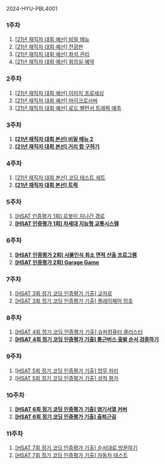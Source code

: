 2024-HYU-PBL4001

### 1주차
1. [[21년 재직자 대회 예선] 비밀 메뉴](https://softeer.ai/practice/6269)
2. [[21년 재직자 대회 예선] 전광판](https://softeer.ai/practice/6268)
3. [[21년 재직자 대회 예선] 좌석 관리](https://softeer.ai/practice/6267)
4. [[21년 재직자 대회 예선] 회의실 예약](https://softeer.ai/practice/6266)

### 2주차
1. [[21년 재직자 대회 예선] 이미지 프로세싱](https://softeer.ai/practice/6265)
2. [[21년 재직자 대회 예선] 마이크로서버](https://softeer.ai/practice/6264)
3. [[21년 재직자 대회 예선] 로드 밸런서 트래픽 예측](https://softeer.ai/practice/6263)

### 3주차
1. **[[21년 재직자 대회 본선] 비밀 메뉴 2](https://softeer.ai/practice/6259)**
2. **[[21년 재직자 대회 본선] 거리 합 구하기](https://softeer.ai/practice/6258)**

### 4주차
1. [[21년 재직자 대회 본선] 코딩 테스트 세트](https://softeer.ai/practice/6261)
2. **[[21년 재직자 대회 본선] 트럭](https://softeer.ai/practice/6260)**

### 5주차
1. [[HSAT 인증평가 1회] 로봇이 지나간 경로](https://softeer.ai/practice/6275)
2. **[[HSAT 인증평가 1회] 차세대 지능형 교통시스템](https://softeer.ai/practice/6274)**

### 6주차
1. **[[HSAT 인증평가 2회] 사물인식 최소 면적 산출 프로그램](https://softeer.ai/practice/6277)**
2. **[[HSAT 인증평가 2회] Garage Game](https://softeer.ai/practice/6276)**

### 7주차
1. [[HSAT 3회 정기 코딩 인증평가 기출] 교차로](https://softeer.ai/practice/6256)
2. [[HSAT 3회 정기 코딩 인증평가 기출] 플레이페어 암호](https://softeer.ai/practice/6255)

### 8주차
1. [[HSAT 4회 정기 코딩 인증평가 기출] 슈퍼컴퓨터 클러스터](https://softeer.ai/practice/6252)
2. **[[HSAT 4회 정기 코딩 인증평가 기출] 통근버스 출발 순서 검증하기](https://softeer.ai/practice/6257)**

### 9주차
1. [[HSAT 5회 정기 코딩 인증평가 기출] 업무 처리](https://softeer.ai/practice/6251)
2. [[HSAT 5회 정기 코딩 인증평가 기출] 성적 평가](https://softeer.ai/practice/6250)

### 10주차
1. **[[HSAT 6회 정기 코딩 인증평가 기출] 염기서열 커버](https://softeer.ai/practice/6249)**
2. **[[HSAT 6회 정기 코딩 인증평가 기출] 출퇴근길](https://softeer.ai/practice/6248)**

### 11주차
1. [[HSAT 7회 정기 코딩 인증평가 기출] 순서대로 방문하기](https://softeer.ai/practice/6246)
2. [[HSAT 7회 정기 코딩 인증평가 기출] 자동차 테스트](https://softeer.ai/practice/6247)